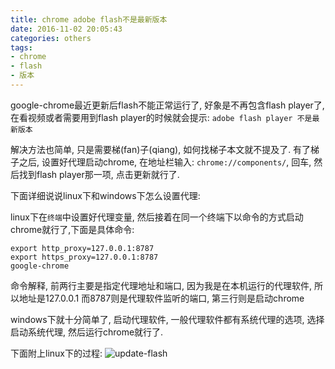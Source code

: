 ```yaml
---
title: chrome adobe flash不是最新版本
date: 2016-11-02 20:05:43
categories: others
tags:
- chrome
- flash
- 版本
---
```


google-chrome最近更新后flash不能正常运行了, 好象是不再包含flash player了, 
在看视频或者需要用到flash player的时候就会提示:
`adobe flash player 不是最新版本`

解决方法也简单, 只是需要梯(fan)子(qiang), 如何找梯子本文就不提及了. 
有了梯子之后, 设置好代理启动chrome, 在地址栏输入: `chrome://components/`, 回车, 
然后找到flash player那一项, 点击更新就行了. 

下面详细说说linux下和windows下怎么设置代理:

linux下在`终端`中设置好代理变量, 然后接着在同一个终端下以命令的方式启动chrome就行了,下面是具体命令:
```
export http_proxy=127.0.0.1:8787
export https_proxy=127.0.0.1:8787
google-chrome
```

命令解释, 前两行主要是指定代理地址和端口, 因为我是在本机运行的代理软件, 所以地址是127.0.0.1
而8787则是代理软件监听的端口, 第三行则是启动chrome

windows下就十分简单了, 启动代理软件, 一般代理软件都有系统代理的选项, 选择启动系统代理, 
然后运行chrome就行了. 

下面附上linux下的过程:
![update-flash](update-flash.png)
